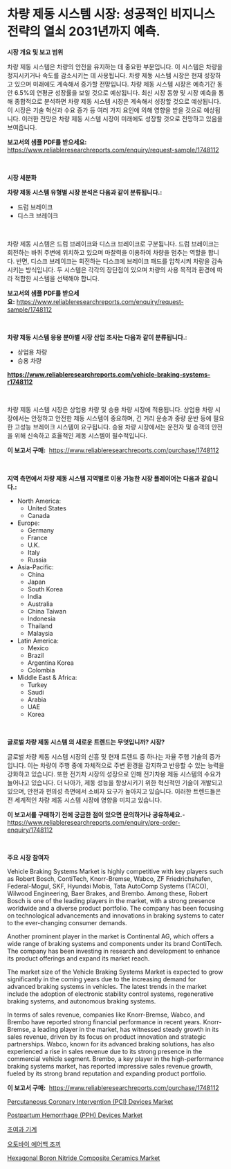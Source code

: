 <p><h1>차량 제동 시스템 시장: 성공적인 비지니스 전략의 열쇠 2031년까지 예측.</h1></p><p><strong>시장 개요 및 보고 범위</strong></p>
<p><p>차량 제동 시스템은 차량의 안전을 유지하는 데 중요한 부분입니다. 이 시스템은 차량을 정지시키거나 속도를 감소시키는 데 사용됩니다. 차량 제동 시스템 시장은 현재 성장하고 있으며 미래에도 계속해서 증가할 전망입니다. 차량 제동 시스템 시장은 예측기간 동안 6.5%의 연평균 성장률을 보일 것으로 예상됩니다. 최신 시장 동향 및 시장 예측을 통해 종합적으로 분석하면 차량 제동 시스템 시장은 계속해서 성장할 것으로 예상됩니다. 이 시장은 기술 혁신과 수요 증가 등 여러 가지 요인에 의해 영향을 받을 것으로 예상됩니다. 이러한 전망은 차량 제동 시스템 시장이 미래에도 성장할 것으로 전망하고 있음을 보여줍니다.</p></p>
<p><strong>보고서의 샘플 PDF를 받으세요:</strong> <a href="https://www.reliableresearchreports.com/enquiry/request-sample/1748112">https://www.reliableresearchreports.com/enquiry/request-sample/1748112</a></p>
<p>&nbsp;</p>
<p><strong>시장 세분화</strong></p>
<p><strong>차량 제동 시스템 유형별 시장 분석은 다음과 같이 분류됩니다.:</strong></p>
<p><ul><li>드럼 브레이크</li><li>디스크 브레이크</li></ul></p>
<p>&nbsp;</p>
<p><p>차량 제동 시스템은 드럼 브레이크와 디스크 브레이크로 구분됩니다. 드럼 브레이크는 회전하는 바퀴 주변에 위치하고 있으며 마찰력을 이용하여 차량을 멈추는 역할을 합니다. 반면, 디스크 브레이크는 회전하는 디스크에 브레이크 패드를 압착시켜 차량을 감속시키는 방식입니다. 두 시스템은 각각의 장단점이 있으며 차량의 사용 목적과 환경에 따라 적합한 시스템을 선택해야 합니다.</p></p>
<p><strong>보고서의 샘플 PDF를 받으세요:</strong>&nbsp;<a href="https://www.reliableresearchreports.com/enquiry/request-sample/1748112">https://www.reliableresearchreports.com/enquiry/request-sample/1748112</a></p>
<p>&nbsp;</p>
<p><strong> 차량 제동 시스템 응용 분야별 시장 산업 조사는 다음과 같이 분류됩니다.:</strong></p>
<p><ul><li>상업용 차량</li><li>승용 차량</li></ul></p>
<p><strong><a href="https://www.reliableresearchreports.com/vehicle-braking-systems-r1748112">https://www.reliableresearchreports.com/vehicle-braking-systems-r1748112</a></strong></p>
<p>&nbsp;</p>
<p><p>차량 제동 시스템 시장은 상업용 차량 및 승용 차량 시장에 적용됩니다. 상업용 차량 시장에서는 안정하고 안전한 제동 시스템이 중요하며, 긴 거리 운송과 중량 운반 등에 필요한 고성능 브레이크 시스템이 요구됩니다. 승용 차량 시장에서는 운전자 및 승객의 안전을 위해 신속하고 효율적인 제동 시스템이 필수적입니다.</p></p>
<p><strong>이 보고서 구매:</strong>&nbsp; <a href="https://www.reliableresearchreports.com/purchase/1748112">https://www.reliableresearchreports.com/purchase/1748112</a></p>
<p>&nbsp;</p>
<p><strong>지역 측면에서 차량 제동 시스템 지역별로 이용 가능한 시장 플레이어는 다음과 같습니다.:</strong></p>
<p><ul>
    <li>
        North America:
        <ul>
            <li>United States</li>
            <li>Canada</li>
        </ul>
    </li>
    <li>
        Europe:
        <ul>
            <li>Germany</li>
            <li>France</li>
            <li>U.K.</li>
            <li>Italy</li>
            <li>Russia</li>
        </ul>
    </li>
    <li>
        Asia-Pacific:
        <ul>
            <li>China</li>
            <li>Japan</li>
            <li>South Korea</li>
            <li>India</li>
            <li>Australia</li>
            <li>China Taiwan</li>
            <li>Indonesia</li>
            <li>Thailand</li>
            <li>Malaysia</li>
        </ul>
    </li>
    <li>
        Latin America:
        <ul>
            <li>Mexico</li>
            <li>Brazil</li>
            <li>Argentina Korea</li>
            <li>Colombia</li>
        </ul>
    </li>
    <li>
        Middle East & Africa:
        <ul>
            <li>Turkey</li>
            <li>Saudi</li>
            <li>Arabia</li>
            <li>UAE</li>
            <li>Korea</li>
        </ul>
    </li>
    </ul></p>
<p>&nbsp;</p>
<p><strong>글로벌 차량 제동 시스템 의 새로운 트렌드는 무엇입니까? 시장?</strong></p>
<p><p>글로벌 차량 제동 시스템 시장의 신흥 및 현재 트렌드 중 하나는 자율 주행 기술의 증가입니다. 이는 차량이 주행 중에 자체적으로 주변 환경을 감지하고 반응할 수 있는 능력을 강화하고 있습니다. 또한 전기차 시장의 성장으로 인해 전기차용 제동 시스템의 수요가 늘어나고 있습니다. 더 나아가, 제동 성능을 향상시키기 위한 혁신적인 기술이 개발되고 있으며, 안전과 편의성 측면에서 소비자 요구가 높아지고 있습니다. 이러한 트렌드들은 전 세계적인 차량 제동 시스템 시장에 영향을 미치고 있습니다.</p></p>
<p><strong>이 보고서를 구매하기 전에 궁금한 점이 있으면 문의하거나 공유하세요.</strong>- <a href="https://www.reliableresearchreports.com/enquiry/pre-order-enquiry/1748112">https://www.reliableresearchreports.com/enquiry/pre-order-enquiry/1748112</a></p>
<p>&nbsp;</p>
<p><strong>주요 시장 참여자</strong></p>
<p><p>Vehicle Braking Systems Market is highly competitive with key players such as Robert Bosch, ContiTech, Knorr-Bremse, Wabco, ZF Friedrichshafen, Federal-Mogul, SKF, Hyundai Mobis, Tata AutoComp Systems (TACO), Wilwood Engineering, Baer Brakes, and Brembo. Among these, Robert Bosch is one of the leading players in the market, with a strong presence worldwide and a diverse product portfolio. The company has been focusing on technological advancements and innovations in braking systems to cater to the ever-changing consumer demands.</p><p>Another prominent player in the market is Continental AG, which offers a wide range of braking systems and components under its brand ContiTech. The company has been investing in research and development to enhance its product offerings and expand its market reach.</p><p>The market size of the Vehicle Braking Systems Market is expected to grow significantly in the coming years due to the increasing demand for advanced braking systems in vehicles. The latest trends in the market include the adoption of electronic stability control systems, regenerative braking systems, and autonomous braking systems.</p><p>In terms of sales revenue, companies like Knorr-Bremse, Wabco, and Brembo have reported strong financial performance in recent years. Knorr-Bremse, a leading player in the market, has witnessed steady growth in its sales revenue, driven by its focus on product innovation and strategic partnerships. Wabco, known for its advanced braking solutions, has also experienced a rise in sales revenue due to its strong presence in the commercial vehicle segment. Brembo, a key player in the high-performance braking systems market, has reported impressive sales revenue growth, fueled by its strong brand reputation and expanding product portfolio.</p></p>
<p><strong>이 보고서 구매:</strong>&nbsp;&nbsp;<a href="https://www.reliableresearchreports.com/purchase/1748112">https://www.reliableresearchreports.com/purchase/1748112</a></p>
<p><p><a href="https://github.com/vimar16th/Market-Research-Report-List-4/blob/main/percutaneous-coronary-intervention-pci-devices-market.md">Percutaneous Coronary Intervention (PCI) Devices Market</a></p><p><a href="https://github.com/luckyshygirl/Market-Research-Report-List-4/blob/main/postpartum-hemorrhage-pph-devices-market.md">Postpartum Hemorrhage (PPH) Devices Market</a></p><p><a href="https://github.com/KellyLyncyh543964/Market-Research-Report-List-1/blob/main/613235346312.md">초여과 기계</a></p><p><a href="https://github.com/rcabello548/Market-Research-Report-List-1/blob/main/406403146313.md">오토바이 에어백 조끼</a></p><p><a href="https://issuu.com/reportprime-2/docs/hexagonal-boron-nitride-composite-ceramics-market-">Hexagonal Boron Nitride Composite Ceramics Market</a></p></p>